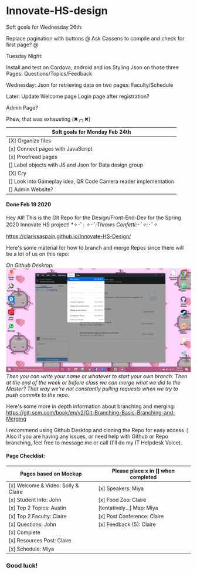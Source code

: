 # Innovate-HS-design


Soft goals for Wednesday 26th:

Replace pagination with buttons @
Ask Cassens to compile and check for first page? @

Tuesday Night:

Install and test on Cordova, android and ios
Styling
Json on those three Pages: Questions/Topics/Feedback

Wednesday:
Json for retrieving data on two pages: Faculty/Schedule

Later:
Update Welcome page
Login page after registration?

Admin Page?



Phew, that was exhausting (✖╭╮✖)

| Soft goals for Monday Feb 24th                                   |
| ---------------------------------------------------------------- |
| [X] Organize files                                               |
| [x] Connect pages with JavaScript                                |
| [x] Proofread pages                                              |
| [] Label objects with JS and Json for Data design group          |
| [X] Cry                                                          |
| [] Look into Gameplay idea, QR Code Camera reader implementation |
| [] Admin Website?                                                |





#### Done Feb 19 2020
Hey All! This is the Git Repo for the Design/Front-End-Dev for the Spring 2020 Innovate HS project!
 *✧･ﾟ: *✧･ﾟ:Throws Confetti:･ﾟ✧:･ﾟ✧*

https://clarissaspain.github.io/Innovate-HS-Design/

Here's some material for how to branch and merge Repos since there will be a lot of us on this repo:

*On Github Desktop:*
![](img/branch_ex.png)
*Then you can write your name or whatever to start your own branch. Then at the end of the week or before class we can merge what we did to the Master? That way we're not constantly pulling requests when we try to push commits to the repo.*

Here's some more in depth information about branching and merging:
https://git-scm.com/book/en/v2/Git-Branching-Basic-Branching-and-Merging

I recommend using Github Desktop and cloning the Repo for easy access :)
Also if you are having any issues, or need help with Github or Repo branching, feel free to message me or call (I'll do my IT Helpdesk Voice).

#### Page Checklist:
| Pages based on Mockup               | Please place x in [] when completed |
| ----------------------------------- | ----------------------------------- |
| [x] Welcome & Video: Solly & Claire | [x] Speakers: Miya                  |
| [x] Student Info: John               | [x] Food Zoo: Claire                |
| [x] Top 2 Topics: Austin            | [tentatively...] Map: Miya          |
| [x] Top 2 Faculty: Claire           | [x] Post Conference: Claire         |
| [x] Questions: John                  | [x] Feedback (5): Claire            |
| [x] Complete                        |                                     |
| [x] Resources Post: Claire          |                                     |
| [x] Schedule: Miya                  |                                     |

### Good luck!
